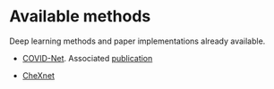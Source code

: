 # Available methods

Deep learning methods and paper implementations already available.


* [COVID-Net](https://github.com/lindawangg/COVID-Net). Associated [publication](https://github.com/lindawangg/COVID-Net/blob/master/assets/COVID_Netv2.pdf )

* [CheXnet](https://github.com/zoogzog/chexnet)
